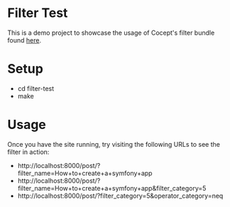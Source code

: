 Filter Test
=================
This is a demo project to showcase the usage of Cocept's filter bundle found [here](https://packagist.org/packages/cocept/filter).

# Setup

 - cd filter-test
 - make

# Usage
Once you have the site running, try visiting the following URLs to see the filter in action:
 - http://localhost:8000/post/?filter_name=How+to+create+a+symfony+app
 - http://localhost:8000/post/?filter_name=How+to+create+a+symfony+app&filter_category=5
 - http://localhost:8000/post/?filter_category=5&operator_category=neq

